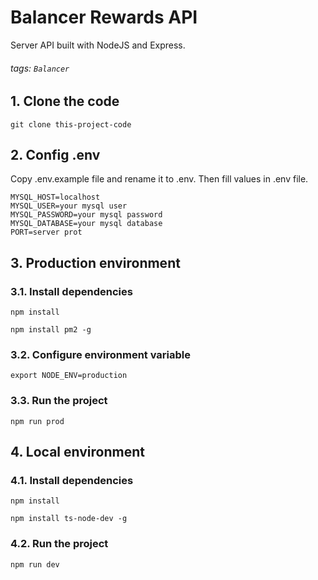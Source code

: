 # Balancer Rewards API

Server API built with NodeJS and Express.

###### tags: `Balancer`

## 1. Clone the code

```bash=
git clone this-project-code
```

## 2. Config .env

Copy .env.example file and rename it to .env. Then fill values in .env file.

```config=
MYSQL_HOST=localhost
MYSQL_USER=your mysql user
MYSQL_PASSWORD=your mysql password
MYSQL_DATABASE=your mysql database
PORT=server prot
```

## 3. Production environment

### 3.1. Install dependencies

```bash=
npm install

npm install pm2 -g
```

### 3.2. Configure environment variable

```bash=
export NODE_ENV=production
```

### 3.3. Run the project

```bash=
npm run prod
```

## 4. Local environment

### 4.1. Install dependencies

```bash=
npm install

npm install ts-node-dev -g
```

### 4.2. Run the project

```bash=
npm run dev
```